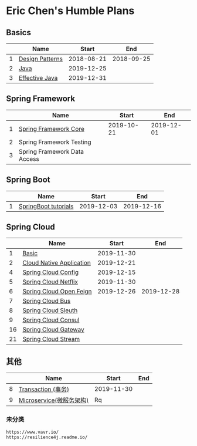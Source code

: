 # Eric Chen's Humble Plans

## Basics

|      | Name                                            | Start      | End        |
| ---- | ----------------------------------------------- | ---------- | ---------- |
| 1    | [Design Patterns](01-design-patterns/README.md) | 2018-08-21 | 2018-09-25 |
| 2    | [Java](04-java/01-basic/01-introduction.md)     | 2019-12-25 |            |
| 3    | [Effective Java](06-effective-java/README.md)   | 2019-12-31 |            |

## Spring Framework

|      | Name                                                         | Start      | End        |
| ---- | ------------------------------------------------------------ | ---------- | ---------- |
| 1    | [Spring Framework Core](02-spring-framework-documentation/02-core/README.md) | 2019-10-21 | 2019-12-01 |
| 2    | Spring Framework Testing                                     |            |            |
| 3    | Spring Framework Data Access                                 |            |            |

## Spring Boot

|      | Name                                                         | Start      | End        |
| ---- | ------------------------------------------------------------ | ---------- | ---------- |
| 1    | [SpringBoot tutorials](03-spring-boot-documentation/01-tutorials) | 2019-12-03 | 2019-12-16 |

## Spring Cloud

|      | Name                                                         | Start      | End        |
| ---- | ------------------------------------------------------------ | ---------- | ---------- |
| 1    | [Basic](05-spring-cloud-documentation/01-basic)              | 2019-11-30 |            |
| 2    | [Cloud Native Application](05-spring-cloud-documentation/02-cloud-native-application/README.md) | 2019-12-21 |            |
| 4    | [Spring Cloud Config](05-spring-cloud-documentation/04-spring-cloud-conig/README.md) | 2019-12-15 |            |
| 5    | [Spring Cloud Netflix](05-spring-cloud-documentation/05-spring-cloud-netflix/README.md) | 2019-11-30 |            |
| 6    | [Spring Cloud Open Feign](05-spring-cloud-documentation/06-spring-cloud-open-feign/README.md) | 2019-12-26 | 2019-12-28 |
| 7    | [Spring Cloud Bus](05-spring-cloud-documentation/07-spring-cloud-bus/README.md) |            |            |
| 8    | [Spring Cloud Sleuth](05-spring-cloud-documentation/08-spring-cloud-sleuth/README.md) |            |            |
| 9    | [Spring Cloud Consul](05-spring-cloud-documentation/09-spring-cloud-consul/README.md) |            |            |
| 16   | [Spring Cloud Gateway](05-spring-cloud-documentation/09-spring-cloud-consul/README.md) |            |            |
| 21   | [Spring Cloud Stream](05-spring-cloud-documentation/21-spring-cloud-stream/README.md) |            |            |

## 其他

|      | Name                                                    | Start      | End  |
| ---- | ------------------------------------------------------- | ---------- | ---- |
| 8    | [Transaction (事务)](08-transaction/README.md)          | 2019-11-30 |      |
| 9    | [Microservice(微服务架构)](09-micro-services/README.md) | Rq         |      |

### 未分类

```
https://www.vavr.io/
https://resilience4j.readme.io/
```

